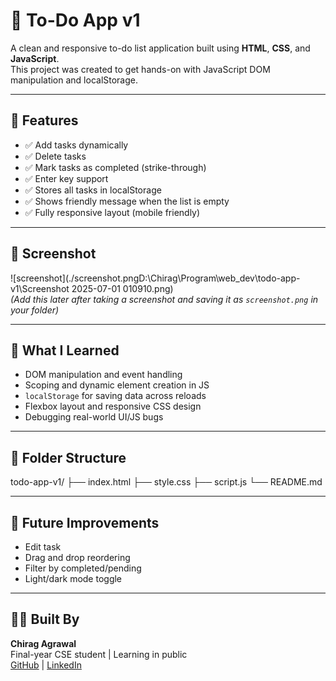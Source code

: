 # 📝 To-Do App v1

A clean and responsive to-do list application built using **HTML**, **CSS**, and **JavaScript**.  
This project was created to get hands-on with JavaScript DOM manipulation and localStorage.

---

## 🔧 Features

- ✅ Add tasks dynamically
- ✅ Delete tasks
- ✅ Mark tasks as completed (strike-through)
- ✅ Enter key support
- ✅ Stores all tasks in localStorage
- ✅ Shows friendly message when the list is empty
- ✅ Fully responsive layout (mobile friendly)

---

## 📸 Screenshot

![screenshot](./screenshot.pngD:\Chirag\Program\web_dev\todo-app-v1\Screenshot 2025-07-01 010910.png)  
_(Add this later after taking a screenshot and saving it as `screenshot.png` in your folder)_

---

## 🧠 What I Learned

- DOM manipulation and event handling
- Scoping and dynamic element creation in JS
- `localStorage` for saving data across reloads
- Flexbox layout and responsive CSS design
- Debugging real-world UI/JS bugs

---

## 📁 Folder Structure
todo-app-v1/
├── index.html
├── style.css
├── script.js
└── README.md


---

## 🚀 Future Improvements

- Edit task
- Drag and drop reordering
- Filter by completed/pending
- Light/dark mode toggle

---

## 🙋‍♂️ Built By

**Chirag Agrawal**  
Final-year CSE student | Learning in public  
[GitHub](https://github.com/Cker6261) | [LinkedIn](https://www.linkedin.com/in/chirag-agrawal-8b3308288/)

